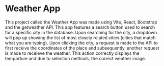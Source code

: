 # Weather App

This project called the Weather App was made using Vite, React, Bootstrap and the getweather API. This app features a search button used to search for a specific city in the database. Upon searching for the city, a dropdown will pop up showing the list of most closely related cities (cities that match what you are typing). Upon clicking the city, a request is made to the API to first receive the coordinates of the place and subsequently, another request is made to receieve the weather. This action correctly displays the temparture and due to selection methods, the correct weather image.
